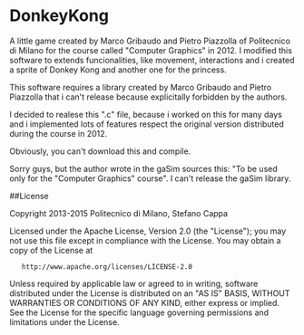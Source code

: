 # DonkeyKong

A little game created by Marco Gribaudo and Pietro Piazzolla of Politecnico di Milano for the course called "Computer Graphics" in 2012.
I modified this software to extends funcionalities, like movement, interactions and i created a sprite of Donkey Kong and another one for the princess.

This software requires a library created by Marco Gribaudo and Pietro Piazzolla that i can't release because explicitally forbidden by the authors.

I decided to realese this ".c" file, because i worked on this for many days and i implemented lots of features respect the original version distributed during the course in 2012.

Obviously, you can't download this and compile.

Sorry guys, but the author wrote in the gaSim sources this: "To be used only for the "Computer Graphics" course". I can't release the gaSim library.


##License

   Copyright 2013-2015 Politecnico di Milano, Stefano Cappa

   Licensed under the Apache License, Version 2.0 (the "License");
   you may not use this file except in compliance with the License.
   You may obtain a copy of the License at

       http://www.apache.org/licenses/LICENSE-2.0

   Unless required by applicable law or agreed to in writing, software
   distributed under the License is distributed on an "AS IS" BASIS,
   WITHOUT WARRANTIES OR CONDITIONS OF ANY KIND, either express or implied.
   See the License for the specific language governing permissions and
   limitations under the License.
